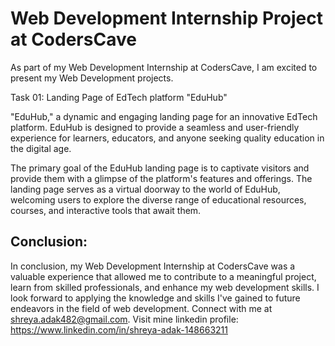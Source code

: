 # Web Development Internship Project at CodersCave

As part of my Web Development Internship at CodersCave, I am excited to present my Web Development projects.


Task 01: Landing Page of EdTech platform "EduHub"

 "EduHub," a dynamic and engaging landing page for an innovative EdTech platform. EduHub is designed to provide a seamless and user-friendly experience for learners, educators, and anyone seeking quality education in the digital age.

The primary goal of the EduHub landing page is to captivate visitors and provide them with a glimpse of the platform's features and offerings. The landing page serves as a virtual doorway to the world of EduHub, welcoming users to explore the diverse range of educational resources, courses, and interactive tools that await them.

## Conclusion:

In conclusion, my Web Development Internship at CodersCave was a valuable experience that allowed me to contribute to a meaningful project, learn from skilled professionals, and enhance my web development skills.   I look forward to applying the knowledge and skills I've gained to future endeavors in the field of web development.
Connect with me at shreya.adak482@gmail.com.
Visit mine linkedin profile: https://www.linkedin.com/in/shreya-adak-148663211
